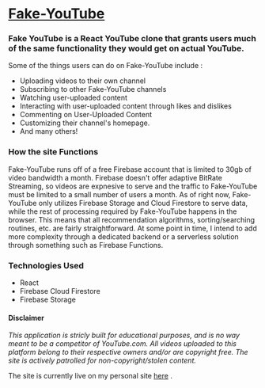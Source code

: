 # [Fake-YouTube](https://henryjacobs.us/Fake-YouTube) 

### Fake YouTube is a React YouTube clone that grants users much of the same functionality they would get on actual YouTube. 

Some of the things users can do on Fake-YouTube include :
- Uploading videos to their own channel
- Subscribing to other Fake-YouTube channels
- Watching user-uploaded content
- Interacting with user-uploaded content through likes and dislikes
- Commenting on User-Uploaded Content
- Customizing their channel's homepage.
- And many others! 

### How the site Functions

Fake-YouTube runs off of a free Firebase account that is limited to 30gb of video bandwidth a month. Firebase doesn't 
offer adaptive BitRate Streaming, so videos are expnesive to serve and the traffic to Fake-YouTube must be limited to 
a small number of users a month. As of right now, Fake-YouTube only utilizes Firebase Storage and Cloud Firestore to serve 
data, while the rest of processing required by Fake-YouTube happens in the browser. This means that all recommendation algorithms, 
sorting/searching routines, etc. are fairly straightforward. At some point in time, I intend to add more complexity through a 
dedicated backend or a serverless solution through something such as Firebase Functions. 

### Technologies Used

- React
- Firebase Cloud Firestore
- Firebase Storage

#### Disclaimer

*This application is stricly built for educational purposes, and is no way meant to be a competitor of YouTube.com.*
*All videos uploaded to this platform belong to their respective owners and/or are copyright free. The site is actively patrolled*
*for non-copyright/stolen content.*

The site is currently live on my personal site [here](https://henryjacobs.us) . 
